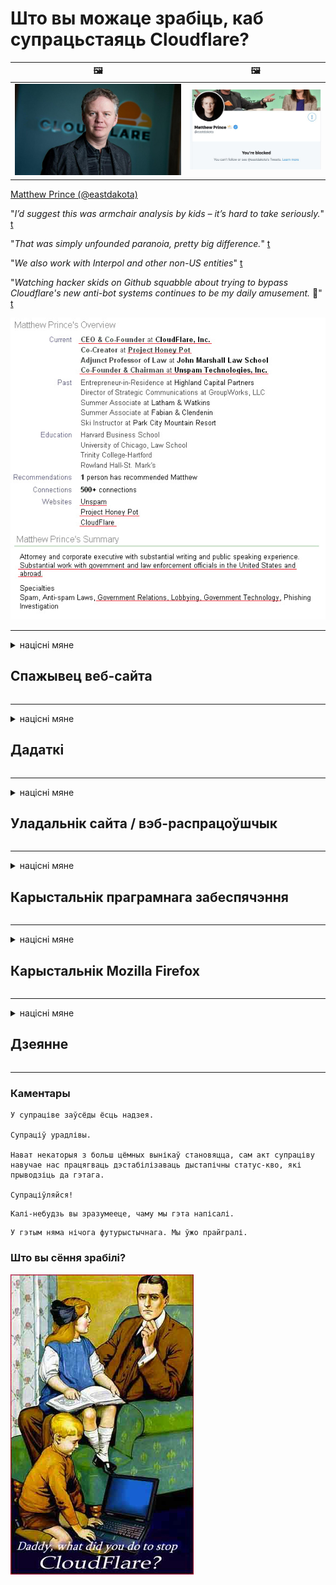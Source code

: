 # Што вы можаце зрабіць, каб супрацьстаяць Cloudflare?

| 🖼 | 🖼 |
| --- | --- |
| ![](../image/matthew_prince.jpg) | ![](../image/blockedbymatthewprince.jpg) |

[Matthew Prince (@eastdakota)](https://twitter.com/eastdakota)

"*I’d suggest this was armchair analysis by kids – it’s hard to take seriously.*" [t](https://www.theguardian.com/technology/2015/nov/19/cloudflare-accused-by-anonymous-helping-isis)

"*That was simply unfounded paranoia, pretty big difference.*"  [t](https://twitter.com/xxdesmus/status/992757936123359233)

"*We also work with Interpol and other non-US entities*" [t](https://twitter.com/eastdakota/status/1203028504184360960)

"*Watching hacker skids on Github squabble about trying to bypass Cloudflare's new anti-bot systems continues to be my daily amusement.* 🍿" [t](https://twitter.com/eastdakota/status/1273277839102656515)


![](../image/whoismp.jpg)

---


<details>
<summary>націсні мяне

## Спажывец веб-сайта
</summary>


- Калі вэб-сайт, які вам падабаецца, выкарыстоўвае Cloudflare, скажыце ім не выкарыстоўваць Cloudflare.
  - Хныканне ў сацыяльных сетках, такіх як Facebook, Reddit, Twitter ці Mastodon, не мае розніцы. [Действия громче, чем хэштэгі.](https://twitter.com/phyzonloop/status/1274132092490862594)
  - Паспрабуйце звязацца з уладальнікам сайта, калі хочаце зрабіць сябе карысным.

[- сказаў Cloudflare](https://github.com/Eloston/ungoogled-chromium/issues/783):
```
Мы рэкамендуем звяртацца да адміністратараў па пэўных паслугах або сайтах, з якімі вы сутыкнуліся, і дзяліцца сваім вопытам.
```

[Калі вы не просіце пра гэта, уладальнік сайта ніколі не ведае гэтай праблемы.](../PEOPLE.md)

![](../image/liberapay.jpg)

[Паспяховы прыклад](https://counterpartytalk.org/t/turn-off-cloudflare-on-counterparty-co-plz/164/5).<br>
У вас праблемы? [Падніміце свой голас зараз.](https://github.com/maraoz/maraoz.github.io/issues/1) Прыклад ніжэй.

```
Вы проста дапамагаеце карпаратыўнай цэнзуры і масаваму нагляду.
https://codeberg.org/crimeflare/cloudflare-tor/src/branch/master/README.md
```

```
Ваша вэб-старонка знаходзіцца ў прыватным агароджаным садзе CloudFlare, які парушае прыватнасць.
https://codeberg.org/crimeflare/cloudflare-tor/
```

- Знайдзіце час, каб прачытаць палітыку прыватнасці вэб-сайта.
  - калі вэб-сайт стаіць за Cloudflare альбо ён выкарыстоўвае паслугі, падлучаныя да Cloudflare.

Ён павінен растлумачыць, што такое "Cloudflare", і папрасіць дазволу на абмен вашымі дадзенымі з Cloudflare. Калі гэтага не зрабіць, гэта прывядзе да парушэння даверу, і неабходна пазбягаць разгляданага веб-сайта.

[Прымальны прыклад палітыкі прыватнасці тут](https://archive.is/bDlTz) ("Subprocessors" > "Entity Name")

```
Я прачытаў вашу палітыку прыватнасці, і не магу знайсці слова Cloudflare.
Я адмаўляюся дзяліцца з вамі дадзенымі, калі вы працягваеце перадаваць мае дадзеныя Cloudflare.
https://codeberg.org/crimeflare/cloudflare-tor/
```

Гэта прыклад палітыкі прыватнасці, у якой няма слова Cloudflare.
[Liberland Jobs](https://archive.is/daKIr) [privacy policy](https://docsend.com/view/feiwyte):

![](../image/cfwontobey.jpg)

Cloudflare мае ўласную палітыку прыватнасці.
[Cloudflare любіць людзей, якія жывуць у доксе.](https://www.reddit.com/r/GamerGhazi/comments/2s64fe/be_wary_reporting_to_cloudflare/)

Вось добры прыклад для формы рэгістрацыі на сайце.
AFAIK, нулявы сайт робіць гэта. Ці будзеце вы ім давяраць?

```
Націскаючы кнопку «Падпісацца на XYZ», вы згаджаецеся з нашымі ўмовамі прадастаўлення паслуг і заявай аб прыватнасці.
Вы таксама згаджаецеся дзяліцца сваімі дадзенымі з Cloudflare, а таксама згаджаецеся з заявай аб канфідэнцыяльнасці Cloudflare.
Калі Cloudflare выдае вашу інфармацыю альбо не дазваляе падключыцца да нашых сервераў, гэта не наша віна. [*]

[ Зарэгістравацца ] [ я не згодны ]
```
[*] [PEOPLE.md](../PEOPLE.md)


- Паспрабуйце не карыстацца іх паслугай. Памятаеце, за вамі сочыць Cloudflare.
  - ["I'm in your TLS, sniffin' your passworz"](../image/iminurtls.jpg)

- Шукайце іншы сайт. У Інтэрнэце ёсць альтэрнатывы і магчымасці!

- Пераканайце сяброў выкарыстоўваць штодня Tor.
  - Ананімнасць павінна быць стандартам адкрытага Інтэрнэту!
  - [Звярніце ўвагу, што праект Tor не любіць гэты праект.](../HISTORY.md)

</details>

------

<details>
<summary>націсні мяне

## Дадаткі
</summary>

- Калі ваш аглядальнік Firefox, Tor Browser альбо Ungoogled Chromium, выкарыстоўвайце адзін з гэтых дадаткаў ніжэй.
  - Калі вы хочаце дадаць іншую новую надбудову, спытайцеся пра гэта спачатку.


| Імя | Распрацоўшчык | Падтрымка | Можа заблакаваць | Можаце паведаміць | Chrome |
| -------- | -------- | -------- | -------- | -------- | -------- |
| [Bloku Cloudflaron MITM-Atakon](../subfiles/about.bcma.md) | #Addon | [ ? ](README.md) | **Так**     | **Так**     |  **Так** |
| [Ĉu ligoj estas vundeblaj al MITM-atako?](../subfiles/about.ismm.md) | #Addon | [ ? ](README.md) | Не     | **Так**     |  **Так** |
| [Ĉu ĉi tiuj ligoj blokos Tor-uzanton?](../subfiles/about.isat.md) | #Addon | [ ? ](README.md) | Не     | **Так**     |  **Так** |
| [Block Cloudflare MITM Attack](https://trac.torproject.org/projects/tor/attachment/ticket/24351/block_cloudflare_mitm_attack-1.0.14.1-an%2Bfx.xpi)<br>[**DELETED BY TOR PROJECT**](../HISTORY.md) | nullius | [ ? ](tool/block_cloudflare_mitm_fx), [Link](README.md) | **Так**     | **Так**     |  Не |
| [TPRB](http://34ahehcli3epmhbu2wbl6kw6zdfl74iyc4vg3ja4xwhhst332z3knkyd.onion/) | Sw | [ ? ](http://34ahehcli3epmhbu2wbl6kw6zdfl74iyc4vg3ja4xwhhst332z3knkyd.onion/) | **Так**     | **Так**     |  Не |
| [Detect Cloudflare](https://addons.mozilla.org/en-US/firefox/addon/detect-cloudflare/) | Frank Otto | [ ? ](https://github.com/traktofon/cf-detect) | Не     | **Так**     |  Не |
| [True Sight](https://addons.mozilla.org/en-US/firefox/addon/detect-cloudflare-plus/) | claustromaniac | [ ? ](https://github.com/claustromaniac/detect-cloudflare-plus) | Не     | **Так**     |  Не |
| [Which Cloudflare datacenter am I visiting?](https://addons.mozilla.org/en-US/firefox/addon/cf-pop/) | 依云 | [ ? ](https://github.com/lilydjwg/cf-pop) | Не     | **Так**     |  Не |


- "Дэцэнтралі" могуць спыніць падключэнне да "CDNJS (Cloudflare)".
  - Ён прадухіляе трапленне вялікай колькасці запытаў у сеткі і служыць лакальным файлам, каб сайты не ламаліся.
  - Распрацоўшчык адказаў: "[very concerning indeed](https://github.com/Synzvato/decentraleyes/issues/236#issuecomment-352049501)", "[widespread usage severely centralizes the web](https://github.com/Synzvato/decentraleyes/issues/251#issuecomment-366752049)"

- [Вы таксама можаце выдаліць сертыфікат Cloudflare альбо выказаць яму недавер з вашага цэнтра сертыфікацыі (CA).](https://www.ssl.com/how-to/remove-root-certificate-firefox/)

</details>

------

<details>
<summary>націсні мяне

## Уладальнік сайта / вэб-распрацоўшчык
</summary>


![](../image/word_cloudflarefree.jpg)

- Не выкарыстоўвайце раствор Cloudflare, Перыяд.
  - Вы можаце зрабіць гэта лепш, праўда? [Вось як можна выдаліць падпіскі, планы, дамены або ўліковыя запісы Cloudflare.](https://support.cloudflare.com/hc/en-us/articles/200167776-Removing-subscriptions-plans-domains-or-accounts)

| 🖼 | 🖼 |
| --- | --- |
| ![](../image/htmlalertcloudflare.jpg) | ![](../image/htmlalertcloudflare2.jpg) |

- Хочаце больш кліентаў? Вы ведаеце, што рабіць. Падказка "вышэй лініі".
  - [Добры дзень, Вы напісалі "Мы сур'ёзна ставімся да вашай прыватнасці", але я атрымаў "Памылка 403 забароненага ананімнага проксі-сервера не дапускаецца".](https://it.slashdot.org/story/19/02/19/0033255/stop-saying-we-take-your-privacy-and-security-seriously) Чаму вы блакуеце Tor Або VPN? [І чаму вы блакуеце часовыя электронныя лісты?](http://nomdjgwjvyvlvmkolbyp3rocn2ld7fnlidlt2jjyotn3qqsvzs2gmuyd.onion/mail/)

![](../image/anonexist.jpg)

- Выкарыстанне Cloudflare павялічыць верагоднасць адключэння. Наведвальнікі не могуць атрымаць доступ да вашага сайта, калі ваш сервер не працуе ці Cloudflare не працуе.
  - [Вы сапраўды думалі, што Cloudflare ніколі не паніжаецца?](https://www.ibtimes.com/cloudflare-down-not-working-sites-producing-504-gateway-timeout-errors-2618008) [Another](https://twitter.com/Jedduff/status/1097875615997399040) [sample](https://twitter.com/search?f=tweets&vertical=default&q=Cloudflare%20is%20having%20problems). [Need more](../PEOPLE.md)?

![](../image/cloudflareinternalerror.jpg)

- Выкарыстанне Cloudflare для праксі-сервера вашай "службы API", "сервера абнаўлення праграмнага забеспячэння" альбо "RSS-стужкі" нашкодзіць вашаму кліенту. Вам патэлефанаваў кліент і сказаў: "Я больш не магу выкарыстоўваць ваш API", і вы паняцця не маеце, што адбываецца. Cloudflare можа бясшумна заблакаваць вашага кліента. Вы лічыце, што гэта нармальна?
  - Існуе мноства Інтэрнэт-службаў чытача RSS і RSS-счытвальнікаў. Чаму вы публікуеце RSS-канал, калі не дазваляеце людзям падпісацца?

![](../image/rssfeedovercf.jpg)

- Вам патрэбны сертыфікат HTTPS? Выкарыстоўвайце "Давайце шыфраваць" альбо проста купіце яго ў кампаніі CA.

- Вам патрэбен DNS-сервер? Не можаце наладзіць уласны сервер? Як наконт іх: [Hurricane Electric Free DNS](https://dns.he.net/), [Dyn.com](https://dyn.com/dns/), [1984 Hosting](https://www.1984hosting.com/), [Afraid.Org (Адміністратар выдаляе ваш уліковы запіс, калі вы выкарыстоўваеце TOR)](https://freedns.afraid.org/)

- Шукаеце паслугу хостынгу? Толькі бясплатна? Як наконт іх: [Onion Service](http://vww6ybal4bd7szmgncyruucpgfkqahzddi37ktceo3ah7ngmcopnpyyd.onion/en/security/network-security/tor/onionservices-best-practices), [Free Web Hosting Area](https://freewha.com/), [Autistici/Inventati Web Site Hosting](https://www.autinv5q6en4gpf4.onion/services/website), [Github Pages](https://pages.github.com/), [Surge](https://surge.sh/)
  - [Альтэрнатывы Cloudflare](../subfiles/cloudflare-alternatives.md)

- Вы карыстаецеся "cloudflare-ipfs.com"? [Ці ведаеце вы, што Cloudflare IPFS дрэнны?](../PEOPLE.md)

- Усталюйце на сервер брандмаўэр веб-прыкладанняў, напрыклад OWASP і Fail2Ban, і правільна яго наладзьце.
  - Блакаванне Tor - гэта не рашэнне. Не карайце ўсіх толькі за маленькіх дрэнных карыстальнікаў.

- Перанакіруйце альбо заблакуйце карыстальнікам "Cloudflare Warp" доступ да вашага вэб-сайта. І прывядзіце прычыну, калі можаце.

> Спіс IP: "[Бягучы дыяпазон IP Cloudflare](cloudflare_inc/)"

> A: Проста заблакуйце іх

```
server {
...
deny 173.245.48.0/20;
deny 103.21.244.0/22;
deny 103.22.200.0/22;
deny 103.31.4.0/22;
deny 141.101.64.0/18;
deny 108.162.192.0/18;
deny 190.93.240.0/20;
deny 188.114.96.0/20;
deny 197.234.240.0/22;
deny 198.41.128.0/17;
deny 162.158.0.0/15;
deny 104.16.0.0/12;
deny 172.64.0.0/13;
deny 131.0.72.0/22;
deny 2400:cb00::/32;
deny 2606:4700::/32;
deny 2803:f800::/32;
deny 2405:b500::/32;
deny 2405:8100::/32;
deny 2a06:98c0::/29;
deny 2c0f:f248::/32;
...
}
```

> B: Перанакіраванне на старонку папярэджання

```
http {
...
geo $iscf {
default 0;
173.245.48.0/20 1;
103.21.244.0/22 1;
103.22.200.0/22 1;
103.31.4.0/22 1;
141.101.64.0/18 1;
108.162.192.0/18 1;
190.93.240.0/20 1;
188.114.96.0/20 1;
197.234.240.0/22 1;
198.41.128.0/17 1;
162.158.0.0/15 1;
104.16.0.0/12 1;
172.64.0.0/13 1;
131.0.72.0/22 1;
2400:cb00::/32 1;
2606:4700::/32 1;
2803:f800::/32 1;
2405:b500::/32 1;
2405:8100::/32 1;
2a06:98c0::/29 1;
2c0f:f248::/32 1;
}
...
}

server {
...
if ($iscf) {rewrite ^ https://example.com/cfwsorry.php;}
...
}

<?php
header('HTTP/1.1 406 Not Acceptable');
echo <<<CLOUDFLARED
Thank you for visiting ourwebsite.com!<br />
We are sorry, but we can't serve you because your connection is being intercepted by Cloudflare.<br />
Please read https://codeberg.org/crimeflare/cloudflare-tor for more information.<br />
CLOUDFLARED;
die();
```

- Наладзьце службу Tor Onion Service альбо I2P, калі вы верыце ў свабоду і вітаеце ананімных карыстальнікаў.

- Звярніцеся за парадай да іншых аператараў падвойных сайтаў Clearnet / Tor і завядзіце ананімных сяброў!

</details>

------

<details>
<summary>націсні мяне

## Карыстальнік праграмнага забеспячэння
</summary>


- Discord выкарыстоўвае CloudFlare. Альтэрнатывы? Мы рэкамендуем [**Briar** (Android)](https://f-droid.org/en/packages/org.briarproject.briar.android/), [Ricochet (PC)](https://ricochet.im/), [Tox + Tor (Android/PC)](https://tox.chat/download.html)
  - Briar уключае дэман Tor, таму вам не трэба ўсталёўваць Orbot.
  - Распрацоўшчыкі Qwtch, Open Privacy, выдалілі праект stop_cloudflare са сваёй службы git без папярэдняга паведамлення.

- Калі вы выкарыстоўваеце Debian GNU / Linux альбо любыя вытворныя, падпішыцеся: [bug #831835](https://bugs.debian.org/cgi-bin/bugreport.cgi?bug=831835). І калі вы можаце, дапамажыце праверыць патч і дапамажыце суправаджальніку прыйсці да правільнай высновы, ці варта яго прымаць.

- Заўсёды рэкамендую гэтыя браўзэры.

| Імя | Распрацоўшчык | Падтрымка | Каментарый |
| -------- | -------- | -------- | -------- |
| [Ungoogled-Chromium](https://ungoogled-software.github.io/ungoogled-chromium-binaries/) | Eloston | [ ? ](https://github.com/Eloston/ungoogled-chromium) | PC (Win, Mac, Linux)  _!Tor_ |
| [Bromite](https://www.bromite.org/fdroid) | Bromite | [ ? ](https://github.com/bromite/bromite/issues) | Android  _!Tor_ |
| [Tor Browser](https://www.torproject.org/download/) | Tor Project | [ ? ](https://support.torproject.org/) | PC (Win, Mac, Linux)  _Tor_|
| [Tor Browser Android](https://www.torproject.org/download/) | Tor Project | [ ? ](https://support.torproject.org/) | Android  _Tor_|
| [Onion Browser](https://itunes.apple.com/us/app/onion-browser/id519296448?mt=8) | Mike Tigas | [ ? ](https://github.com/OnionBrowser/OnionBrowser/issues) | Apple iOS  _Tor_|
| [GNU/Icecat](https://www.gnu.org/software/gnuzilla/) | GNU | [ ? ](https://www.gnu.org/software/gnuzilla/) | PC (Linux) |
| [IceCatMobile](https://f-droid.org/en/packages/org.gnu.icecat/) | GNU | [ ? ](https://lists.gnu.org/mailman/listinfo/bug-gnuzilla) | Android |
| [Iridium Browser](https://iridiumbrowser.de/about/) | Iridium | [ ? ](https://github.com/iridium-browser/iridium-browser/) | PC (Win, Mac, Linux, OpenBSD) |


Канфідэнцыяльнасць іншага праграмнага забеспячэння недасканалая. Гэта не азначае, што браўзэр Tor "ідэальны".
У Інтэрнэце і тэхналогіях няма ні 100% бяспекі, ні 100% прыватнага.

- Не хочаце выкарыстоўваць Tor? Вы можаце выкарыстоўваць любы браўзэр з дэманам Tor.
  - [Звярніце ўвагу, што праекту Tor гэта не падабаецца.](https://support.torproject.org/tbb/tbb-9/) Выкарыстоўвайце Tor Browser, калі ў вас ёсць магчымасць.
- [Як выкарыстоўваць Chromium з Tor](../subfiles/chromium_tor.md)


Пагаворым пра прыватнасць іншага праграмнага забеспячэння.

- [Калі вам сапраўды трэба выкарыстоўваць Firefox, абярыце "Firefox ESR".](https://www.mozilla.org/en-US/firefox/organizations/)
  - [Firefox - шпіёнскі вартаўнік](https://spyware.neocities.org/articles/firefox.html)
  - [Firefox адхіляе свабоду слова, забараняе свабоду слова](https://web.archive.org/web/20200423010026/https://reclaimthenet.org/firefox-rejects-free-speech-bans-free-speech-commenting-plugin-dissenter-from-its-extensions-gallery/)
  - ["100+ супраць. Здаецца, папрасіць праграмную кампанію прытрымлівацца ... у нашы дні праграмнага забеспячэння занадта шмат."](https://old.reddit.com/r/firefox/comments/gutdiw/weve_got_work_to_do_the_mozilla_blog/fslbbb6/)
  - [Э-э, чаму Firefox паказвае мне рэкламныя спасылкі ў маёй радку URL?](https://www.reddit.com/r/firefox/comments/jybx2w/uh_why_is_firefox_showing_me_sponsored_links_in/)
  - [Mozilla - увасоблены д'ябал](https://digdeeper.neocities.org/ghost/mozilla.html)

- [Памятаеце, Mozilla выкарыстоўвае сэрвіс Cloudflare.](https://www.robtex.com/dns-lookup/www.mozilla.org) [Яны таксама выкарыстоўваюць службу DNS Cloudflare на сваім прадукце.](https://www.theregister.co.uk/2018/03/21/mozilla_testing_dns_encryption/)

- [Mozilla афіцыйна адхіліла гэты білет.](https://bugzilla.mozilla.org/show_bug.cgi?id=1426618)

- [Firefox Focus - гэта жарт.](https://github.com/mozilla-mobile/focus-android/issues/1743) [Яны паабяцалі адключыць тэлеметрыю, але змянілі яе.](https://github.com/mozilla-mobile/focus-android/issues/4210)

- [Распрацоўшчык PaleMoon / Basilisk любіць Cloudflare.](https://github.com/mozilla-mobile/focus-android/issues/1743#issuecomment-345993097)
  - [Архіўны сервер Pale Moon узламаў і распаўсюджваў шкоднасныя праграмы на працягу 18 месяцаў](https://www.reddit.com/r/privacytoolsIO/comments/cc808y/pale_moons_archive_server_hacked_and_spread/)
  - Ён таксама ненавідзіць карыстальнікаў Tor - "[Хай будзе варожа ў адносінах да Тор. Я думаю, што большасць сайтаў павінны быць варожымі ў адносінах да Tor, улічваючы яго надзвычай высокі фактар ​​злоўжывання.](https://github.com/yacy/yacy_search_server/issues/314#issuecomment-565932097)"

- [У Waterfox ёсць сур'ёзная праблема "тэлефонаў дадому"](https://spyware.neocities.org/articles/waterfox.html)

- [Google Chrome - гэта шпіёнскае праграмнае забеспячэнне.](https://www.gnu.org/proprietary/malware-google.en.html)
  - [Google прафілюе вашу актыўнасць.](https://spyware.neocities.org/articles/chrome.html)

- [SRWare Iron робіць занадта шмат тэлефонаў хатнім злучэннем.](https://spyware.neocities.org/articles/iron.html) Ён таксама падключаецца да даменаў Google.

- [Белы спіс адважных аглядальнікаў Facebook / Twitter.](https://www.bleepingcomputer.com/news/security/facebook-twitter-trackers-whitelisted-by-brave-browser/)
  - [Вось яшчэ пытанні.](https://spyware.neocities.org/articles/brave.html)
  - [binance партнёрскі ідэнтыфікатар](https://twitter.com/cryptonator1337/status/1269594587716374528)

- [Microsoft Edge дазваляе Facebook запускаць Flash-код за спіной карыстальнікаў.](https://www.zdnet.com/article/microsoft-edge-lets-facebook-run-flash-code-behind-users-backs/)

- [Vivaldi не паважае вашу прыватнасць.](https://spyware.neocities.org/articles/vivaldi.html)

- [Узровень шпіёнскага праграмнага забеспячэння Opera: Надзвычай высокі](https://spyware.neocities.org/articles/opera.html)

- Apple iOS: [Вы наогул не павінны выкарыстоўваць iOS, галоўным чынам таму, што гэта шкоднасныя праграмы.](https://www.gnu.org/proprietary/malware-apple.html)

Таму мы рэкамендуем толькі вышэй табліцу. Больш нічога.

</details>

------

<details>
<summary>націсні мяне

## Карыстальнік Mozilla Firefox
</summary>


- "Firefox Nightly" будзе адпраўляць інфармацыю на ўзроўні адладкі на серверы Mozilla без метаду адмовы.
  - [Серверы Mozilla ствараюць Cloudflare](https://www.digwebinterface.com/?hostnames=www.mozilla.org%0D%0Amozilla.cloudflare-dns.com&type=&ns=resolver&useresolver=8.8.4.4&nameservers=)

- Можна забараніць Firefox падключацца да сервераў Mozilla.
  - [Кіраўніцтва па шаблонах палітыкі Mozilla](https://github.com/mozilla/policy-templates/blob/master/README.md)
  - Майце на ўвазе, што гэты прыём можа перастаць працаваць у больш позняй версіі, таму што Mozilla любіць дадаваць сябе ў белы спіс.
  - Выкарыстоўвайце брандмаўэр і DNS-фільтр, каб цалкам іх заблакаваць.

"`/distribution/policies.json`"

>     "WebsiteFilter": {
> 		"Block": [
> 		"*://*.mozilla.com/*",
> 		"*://*.mozilla.net/*",
> 		"*://*.mozilla.org/*",
> 		"*://webcompat.com/*",
> 		"*://*.firefox.com/*",
> 		"*://*.thunderbird.net/*",
> 		"*://*.cloudflare.com/*"
> 		]
>     },


- ~~Паведаміце пра памылку ў трэкеры mozilla, сказаўшы ім не выкарыстоўваць Cloudflare.~~ Быў справаздача пра памылкі на bugzilla. Шмат хто выклаў сваю заклапочанасць, аднак памылка была схавана адміністратарам у 2018 годзе.

- Вы можаце адключыць DoH у Firefox.
  - [Зменіце правайдэра DNS па змаўчанні для Firefox](../subfiles/change-firefox-dns.md)

![](../image/firefoxdns.jpg)

- [Калі вы хочаце выкарыстоўваць DNS, які не з'яўляецца правайдэрам Інтэрнэту, разгледзіце магчымасць выкарыстання DN-службы OpenNIC Tier2 альбо любой DNS-службы, якая не з'яўляецца Cloudflare.](https://wiki.opennic.org/start)
![](../image/opennic.jpg)
  - Блакуйце Cloudflare з DNS. [Crimeflare DNS](https://dns.crimeflare.eu.org/)

- Вы можаце выкарыстоўваць Tor як разгадчык DNS. [Калі вы не эксперт Tor, задайце пытанне тут.](https://tor.stackexchange.com/)

> **Як?**
> 1. Загрузіце Tor і ўсталюйце яго на свой кампутар.
> 2. Дадайце гэты радок у файл "torrc".
> DNSPort 127.0.0.1:53
> 3. Перазапусціце Tor.
> 4. Усталюйце DNS-сервер вашага кампутара на "127.0.0.1".

</details>

------

<details>
<summary>націсні мяне

## Дзеянне
</summary>


- Раскажыце навакольным пра небяспеку Cloudflare.

- [Дапамажыце палепшыць гэта сховішча.](https://codeberg.org/crimeflare/cloudflare-tor).
  - І спісы, і аргументы супраць, і дэталі.

- [Дакументуйце і рабіце вельмі публічным паведамленне, калі з Cloudflare (і падобнымі кампаніямі) усё ідзе не так, абавязкова згадайце гэтае сховішча, калі вы зробіце гэта](https://codeberg.org/crimeflare/cloudflare-tor) :)

- Зрабіце больш людзей, якія выкарыстоўваюць Tor па змаўчанні, каб яны маглі адчуваць сябе ў Інтэрнэце з пункту гледжання розных частак свету.

- Пачніце групы ў сацыяльных сетках і мясной прасторы, прысвечаныя вызваленню свету ад Cloudflare.

- Там, дзе гэта дарэчы, спасылка на гэтыя групы ў гэтым сховішчы - гэта можа быць месца для каардынацыі сумеснай працы ў якасці груп.

- [Завядзіце кааператыў, які можа даць важную некамерцыйную альтэрнатыву Cloudflare.](../subfiles/cloudflare-alternatives.md)

- Дайце нам ведаць любыя альтэрнатывы, якія дапамогуць хаця б забяспечыць шматслаёвую абарону ад Cloudflare.

- Калі вы з'яўляецеся кліентам Cloudflare, усталюйце налады прыватнасці і дачакайцеся, пакуль яны іх парушаць.
  - [Затым абвінаваціце іх у спагнанні з антыспамам / парушэннем прыватнасці.](https://twitter.com/thexpaw/status/1108424723233419264)

- Калі вы знаходзіцеся ў Злучаных Штатах Амерыкі і на сайце, пра які ідзе гаворка, выступае банк ці бухгалтар, паспрабуйце аказаць юрыдычны ціск у адпаведнасці з Законам Грэма-Ліча-Блілі альбо Законам "Амерыканцы з праблемамі непаўнавартаснасці" і паведаміце нам, як далёка вы дабіраецеся .

- Калі сайт з'яўляецца ўрадавым, паспрабуйце аказаць юрыдычны ціск у адпаведнасці з 1-й папраўкай да Канстытуцыі ЗША.

- Калі вы з'яўляецеся грамадзянінам ЕС, звяжыцеся з вэб-сайтам, каб адправіць асабістую інфармацыю ў адпаведнасці з Агульнымі правіламі абароны дадзеных. Калі яны адмовяцца даць вам вашу інфармацыю, гэта парушэнне закона.

- Для кампаній, якія заяўляюць, што прапануюць паслугі на сваім сайце, паспрабуйце паведаміць пра іх як "ілжывую рэкламу" арганізацыям па абароне правоў спажыўцоў і BBB. Вэб-сайты Cloudflare абслугоўваюцца серверамі Cloudflare.

- [МСЭ мяркуе ў кантэксце ЗША, што Cloudflare пачынае атрымліваць дастаткова вялікія памеры, каб на іх можна было накласці антыманапольны закон.](https://www.itu.int/en/ITU-T/Workshops-and-Seminars/20181218/Documents/Geoff_Huston_Presentation.pdf)

- Цалкам магчыма, што версія GNU GPL 4 можа ўключаць палажэнне аб захоўванні зыходнага кода за такой службай, якое патрабуе для ўсіх праграм GPLv4 і больш позніх, каб па меншай меры зыходны код быў даступны праз носьбіт, які не дыскрымінуе карыстальнікаў Tor.

</details>

------

### Каментары

```
У супраціве заўсёды ёсць надзея.

Супраціў урадлівы.

Нават некаторыя з больш цёмных вынікаў становяцца, сам акт супраціву навучае нас працягваць дэстабілізаваць дыстапічны статус-кво, які прыводзіць да гэтага.

Супраціўляйся!
```

```
Калі-небудзь вы зразумееце, чаму мы гэта напісалі.
```

```
У гэтым няма нічога футурыстычнага. Мы ўжо прайгралі.
```

### Што вы сёння зрабілі?


![](../image/stopcf.jpg)
